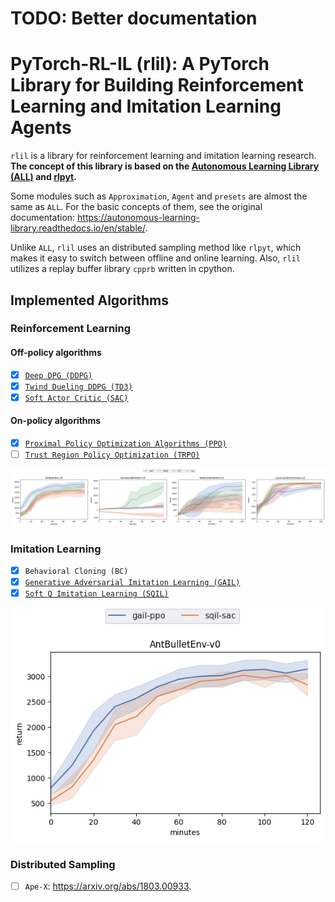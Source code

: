 # TODO: Better documentation

# PyTorch-RL-IL (rlil): A PyTorch Library for Building Reinforcement Learning and Imitation Learning Agents

`rlil` is a library for reinforcement learning and imitation learning research. 
**The concept of this library is based on the [Autonomous Learning Library (ALL)](https://github.com/cpnota/autonomous-learning-library/tree/master/all) and [rlpyt](https://github.com/astooke/rlpyt).**

Some modules such as `Approximation`, `Agent` and `presets` are almost the same as `ALL`.
For the basic concepts of them, see the original documentation: https://autonomous-learning-library.readthedocs.io/en/stable/. 

Unlike `ALL`, `rlil` uses an distributed sampling method like `rlpyt`, which makes it easy to switch between offline and online learning.
Also, `rlil` utilizes a replay buffer library `cpprb` written in cpython.


## Implemented Algorithms

### Reinforcement Learning

#### Off-policy algorithms

- [x] [`Deep DPG (DDPG)`](https://arxiv.org/abs/1509.02971)
- [x] [`Twind Dueling DDPG (TD3)`](https://arxiv.org/abs/1802.09477)
- [x] [`Soft Actor Critic (SAC)`](https://arxiv.org/abs/1801.01290)

#### On-policy algorithms

- [x] [`Proximal Policy Optimization Algorithms (PPO)`](https://arxiv.org/abs/1707.06347)
- [ ] [`Trust Region Policy Optimization (TRPO)`](https://arxiv.org/abs/1502.05477)

![continuous_control](assets/continuous.png)

### Imitation Learning

- [x] `Behavioral Cloning (BC)`
- [x] [`Generative Adversarial Imitation Learning (GAIL)`](https://arxiv.org/abs/1606.03476)
- [x] [`Soft Q Imitation Learning (SQIL)`](https://arxiv.org/abs/1905.11108)

![online_il](assets/online_il.png)

### Distributed Sampling

- [ ] `Ape-X`: https://arxiv.org/abs/1803.00933. 